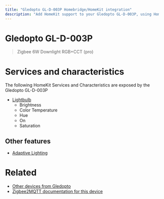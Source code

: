 ```yaml
---
title: "Gledopto GL-D-003P Homebridge/HomeKit integration"
description: "Add HomeKit support to your Gledopto GL-D-003P, using Homebridge, Zigbee2MQTT and homebridge-z2m."
---
```

<!---
This file has been GENERATED using src/docgen/docgen.ts
DO NOT EDIT THIS FILE MANUALLY!
-->
# Gledopto GL-D-003P
> Zigbee 6W Downlight RGB+CCT (pro)


# Services and characteristics
The following HomeKit Services and Characteristics are exposed by
the Gledopto GL-D-003P

* [Lightbulb](../../light.md)
  * Brightness
  * Color Temperature
  * Hue
  * On
  * Saturation


## Other features
* [Adaptive Lighting](../../light.md)


# Related
* [Other devices from Gledopto](../index.md#gledopto)
* [Zigbee2MQTT documentation for this device](https://www.zigbee2mqtt.io/devices/GL-D-003P.html)